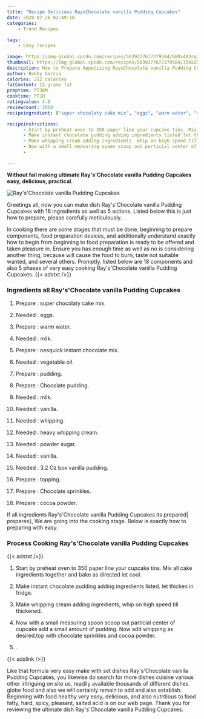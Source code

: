 ```yaml
---
title: "Recipe Delicious RaysChocolate vanilla Pudding Cupcakes"
date: 2020-07-26 02:49:18
categories:
    - Trend Recipes
    
tags:
    - Easy recipes

image: https://img-global.cpcdn.com/recipes/5639277677379584/680x482cq70/rayschocolate-vanilla-pudding-cupcakes-recipe-main-photo.jpg
thumbnail: https://img-global.cpcdn.com/recipes/5639277677379584/350x250cq70/rayschocolate-vanilla-pudding-cupcakes-recipe-main-photo.jpg
description: How to Prepare Appetizing RaysChocolate vanilla Pudding Cupcakes with 18 ingredients and 5 stages of easy cooking.
author: Bobby Garcia
calories: 252 calories
fatContent: 13 grams fat
preptime: PT30M
cooktime: PT1H
ratingvalue: 4.9
reviewcount: 2068
recipeingredient: ["super chocolaty cake mix", "eggs", "warm water", "milk", "nesquick instant chocolate mix", "vegetable oil", "pudding", "Chocolate pudding", "milk", "vanilla", "whipping", "heavy whipping cream", "powder sugar", "vanilla", "32 Oz box vanilla pudding", "topping", "Chocolate sprinkles", "cocoa powder"]

recipeinstructions: 
      - Start by preheat oven to 350 paper line your cupcake tins  Mix all cake ingredients together and bake as directed let cool 
      - Make instant chocolate pudding adding ingredients listed let thicken in fridge 
      - Make whipping cream adding ingredients  whip on high speed till thickened 
      - Now with a small measuring spoon scoop out particial center of cupcake add a small amount of pudding Now add whipping as desiredtop with chocolate sprinkles and cocoa powder 
      - 

---
```




**Without fail making ultimate Ray&#39;s&#39;Chocolate vanilla Pudding Cupcakes easy, delicious, practical**. 


![Ray&#39;s&#39;Chocolate vanilla Pudding Cupcakes](https://img-global.cpcdn.com/recipes/5639277677379584/680x482cq70/rayschocolate-vanilla-pudding-cupcakes-recipe-main-photo.jpg "Ray&#39;s&#39;Chocolate vanilla Pudding Cupcakes")




Greetings all, now you can make dish Ray&#39;s&#39;Chocolate vanilla Pudding Cupcakes with 18 ingredients as well as 5 actions. Listed below this is just how to prepare, please carefully meticulously.

In cooking there are some stages that must be done, beginning to prepare components, food preparation devices, and additionally understand exactly how to begin from beginning to food preparation is ready to be offered and taken pleasure in. Ensure you has enough time as well as no is considering another thing, because will cause the food to burn, taste not suitable wanted, and several others. Promptly, listed below are 18 components and also 5 phases of very easy cooking Ray&#39;s&#39;Chocolate vanilla Pudding Cupcakes.
{{< adstxt />}}

### Ingredients all Ray&#39;s&#39;Chocolate vanilla Pudding Cupcakes


1. Prepare  : super chocolaty cake mix.

1. Needed  : eggs.

1. Prepare  : warm water.

1. Needed  : milk.

1. Prepare  : nesquick instant chocolate mix.

1. Needed  : vegetable oil.

1. Prepare  : pudding.

1. Prepare  : Chocolate pudding.

1. Needed  : milk.

1. Needed  : vanilla.

1. Needed  : whipping.

1. Needed  : heavy whipping cream.

1. Needed  : powder sugar.

1. Needed  : vanilla.

1. Needed  : 3.2 Oz box vanilla pudding.

1. Prepare  : topping.

1. Prepare  : Chocolate sprinkles.

1. Prepare  : cocoa powder.



If all ingredients Ray&#39;s&#39;Chocolate vanilla Pudding Cupcakes its prepared| prepares}, We are going into the cooking stage. Below is exactly how to preparing with easy.

### Process Cooking Ray&#39;s&#39;Chocolate vanilla Pudding Cupcakes

{{< adstxt />}}


1. Start by preheat oven to 350 paper line your cupcake tins.  Mix all cake ingredients together and bake as directed let cool.



1. Make instant chocolate pudding adding ingredients listed. let thicken in fridge.



1. Make whipping cream adding ingredients,  whip on high speed till thickened.



1. Now with a small measuring spoon scoop out particial center of cupcake add a small amount of pudding. Now add whipping as desired.top with chocolate sprinkles and cocoa powder.



1. .





{{< adslink />}}

Like that formula very easy make with set dishes Ray&#39;s&#39;Chocolate vanilla Pudding Cupcakes, you likewise do search for more dishes cuisine various other intriguing on site us, readily available thousands of different dishes globe food and also we will certainly remain to add and also establish. Beginning with food healthy very easy, delicious, and also nutritious to food fatty, hard, spicy, pleasant, salted acid is on our web page. Thank you for reviewing the ultimate dish Ray&#39;s&#39;Chocolate vanilla Pudding Cupcakes.
